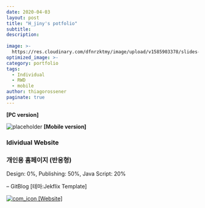 ```yaml
---
date: 2020-04-03
layout: post
title: "H_jiny's potfolio"
subtitle: 
description: 
  
image: >-
  https://res.cloudinary.com/dfnrzktmy/image/upload/v1585903378/slides-02_vythbe.jpg
optimized_image: >-  
category: portfolio
tags: 
  - Individual
  - RWD
  - mobile
author: thiagorossener
paginate: true
---
```

<strong>[PC version]</strong>

![placeholder](https://res.cloudinary.com/dfnrzktmy/image/upload/v1586169668/sk_rwd-400x749_zw4ctm.jpg "Mobile image")
<strong>[Mobile version]</strong>

### Idividual Website

### 개인용 홈페이지 (반응형)

Design: 0%, Publishing: 50%, Java Script: 20%

– GitBlog [테마:Jekflix Template]

<a href="https://hjinyyyy.github.io/" target="_blank">
<img src="https://res.cloudinary.com/dfnrzktmy/image/upload/v1586177444/com_icon-150x129_r9kppl.png" alt="com_icon" class="site_icon">
[Website]
</a>